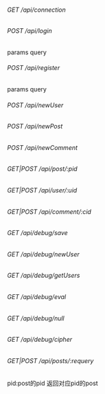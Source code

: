 ###### GET /api/connection

###### POST /api/login
params
query

###### POST /api/register
params
query

###### POST /api/newUser
###### POST /api/newPost
###### POST /api/newComment
###### GET|POST /api/post/:pid
###### GET|POST /api/user/:uid
###### GET|POST /api/comment/:cid
###### GET /api/debug/save
###### GET /api/debug/newUser
###### GET /api/debug/getUsers
###### GET /api/debug/eval
###### GET /api/debug/null
###### GET /api/debug/cipher
###### GET|POST /api/posts/:requery
pid:post的pid
返回对应pid的post